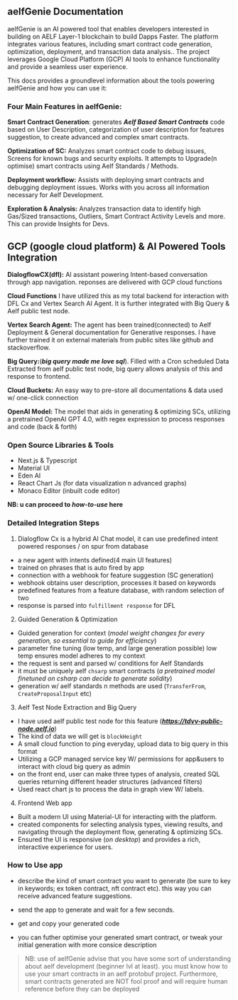 ## aelfGenie Documentation

aelfGenie is an AI powered tool that enables developers interested in building on AELF Layer-1 blockchain to build Dapps Faster. The platform integrates various features, including smart contract code generation, optimization, deployment, and transaction data analysis.. The project leverages Google Cloud Platform (GCP) AI tools to enhance functionality and provide a seamless user experience.

This docs provides a groundlevel information about the tools powering aelfGenie and how you can use it:


### Four Main Features in aelfGenie:
**Smart Contract Generation**: generates ***Aelf Based Smart Contracts*** code based on User Description, categorization of user description for features suggestion, to create advanced and complex smart contracts.

**Optimization of SC:** Analyzes smart contract code to debug issues, Screens for known bugs and security exploits. It attempts to Upgrade(n optimise) smart contracts using Aelf Standards / Methods.

**Deployment workflow:** Assists with deploying smart contracts and debugging deployment issues. Works with you across all information necessary for Aelf Development.

**Exploration & Analysis:** Analyzes transaction data to identify high Gas/Sized transactions, Outliers, Smart Contract Activity Levels and more. This can provide Insights for Devs.


## GCP (google cloud platform) & AI Powered Tools Integration

**DialogflowCX(dfl):** AI assistant powering Intent-based conversation through app navigation. reponses are delivered with GCP cloud functions

**Cloud Functions** I have utilized this as my total backend for interaction with DFL Cx and Vertex Search AI Agent. It is further integrated with Big Query & Aelf public test node.

**Vertex Search Agent:** The agent has been trained(connected) to Aelf Deployment & General documentation for Generative responses. I have further trained it on external materials from public sites like github and stackoverflow.

**Big Query:**(***big query made me love sql***). Filled with a Cron scheduled Data Extracted from aelf public test node, big query allows analysis of this and response to frontend.

**Cloud Buckets:** An easy way to pre-store all documentations & data used w/ one-click connection

**OpenAI Model:** The model that aids in generating & optimizing SCs, utilizing a pretrained OpenAI GPT 4.0, with regex expression to process responses and code (back & forth)

### Open Source Libraries & Tools
* Next.js & Typescript
* Material UI
* Eden AI
* React Chart Js (for data visualization n advanced graphs)
* Monaco Editor (inbuilt code editor)

**NB: u can proceed to *how-to-use* here**

### Detailed Integration Steps
1. Dialogflow Cx is a hybrid AI Chat model, it can use predefined intent powered responses / on spur from database
- a new agent with intents defined(4 main UI features)
- trained on phrases that is auto fired by app
- connection with a webhook for feature suggestion (SC generation)
- webhook obtains user description, processes it based on keywords
- predefined features from a feature database, with random selection of two
- response is parsed into `fulfillment response` for DFL

2. Guided Generation & Optimization
- Guided generation for context (*model weight changes for every generation, so essential to guide for efficiency*)
- parameter fine tuning (low temp, and large generation possible) low temp ensures model adheres to my context
- the request is sent and parsed w/ conditions for Aelf Standards
- it must be uniquely aelf `chsarp` smart contracts (*a pretrained model finetuned on csharp can decide to generate solidity*)
- generation w/ aelf standards n methods are used (`TransferFrom`, `CreateProposalInput` etc)

3. Aelf Test Node Extraction and Big Query
- I have used aelf public test node for this feature (***https://tdvv-public-node.aelf.io***)
- The kind of data we will get is `blockHeight`
- A small cloud function to ping everyday, upload data to big query in this format
- Utilizing a GCP managed service key W/ permissions for  app&users to interact with cloud big query as admin
- on the front end, user can make three types of analysis, created SQL queries returning different header structures (advanced filters)
- Used react chart js to process the data in graph view W/ labels.

4. Frontend Web app
- Built a modern UI using Material-UI for interacting with the platform.
- created components for selecting analysis types, viewing results, and navigating through the deployment flow, generating & optimizing SCs.
- Ensured the UI is responsive (*on desktop*) and provides a rich, interactive experience for users.


### How to Use app
- describe the kind of smart contract you want to generate (be sure to key in keywords; ex token contract, nft contract etc). this way you can receive advanced feature suggestions.
- send the app to generate and wait for a few seconds. 
- get and copy your generated code

- you can futher optimise your generated smart contract, or tweak your initial generation with more consice description



> NB: use of aelfGenie advise that you have some sort of understanding about aelf development (beginner lvl at least). you must know how to use your smart contracts in an aelf protobuf project.
Furthermore, smart contracts generated are NOT fool proof and will require human reference before they can be deployed

